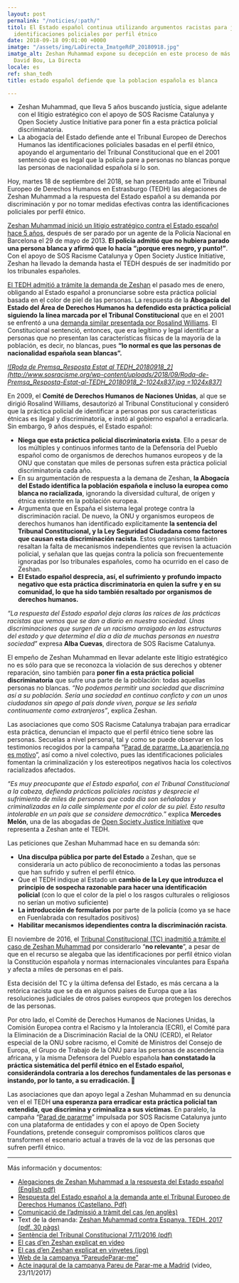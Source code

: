 ```yaml
---
layout: post
permalink: "/noticies/:path/"
titol: El Estado español continua utilizando argumentos racistas para justificar las
  identificaciones policiales por perfil étnico
date: 2018-09-18 09:01:00 +0000
imatge: "/assets/img/LaDirecta_ImatgeRdP_20180918.jpg"
imatge_alt: Zeshan Muhammad expone su decepción en este proceso de más de 5 años -
  David Bou, La Directa
locale: es
ref: shan_tedh
title: estado español defiende que la poblacion española es blanca

---
```

* Zeshan Muhammad, que lleva 5 años buscando justícia, sigue adelante con el litigio estratégico con el apoyo de SOS Racisme Catalunya y Open Society Justice Initiative para poner fin a esta práctica policial discriminatoria.
* La abogacía del Estado defiende ante el Tribunal Europeo de Derechos Humanos las identificaciones policiales basadas en el perfil étnico, apoyando el argumentario del Tribunal Constitucional que en el 2001 sentenció que es legal que la policía pare a personas no blancas porque las personas de nacionalidad española sí lo son.

Hoy, martes 18 de septiembre del 2018, se han presentado ante el Tribunal Europeo de Derechos Humanos en Estrasburgo (TEDH) las alegaciones de Zeshan Muhammad a la respuesta del Estado español a su demanda por discriminación y por no tomar medidas efectivas contra las identificaciones policiales por perfil étnico.

[Zeshan Muhammad inició un litigio estratégico contra el Estado español hace 5 años](http://www.sosracisme.org/comunicat-denuncia-per-us-de-perfil-etnic-per-part-de-la-policia), después de ser parado por un agente de la Policía Nacional en Barcelona el 29 de mayo de 2013. **El policía admitió que no hubiera parado una persona blanca y afirmó que lo hacía “¡porque eres negro, y punto!”**. Con el apoyo de SOS Racisme Catalunya y Open Society Justice Initiative, Zeshan ha llevado la demanda hasta el TEDH después de ser inadmitido por los tribunales españoles.

[El TEDH admitió a trámite la demanda de Zeshan](http://www.sosracisme.org/el-tribunal-europeu-de-drets-humans-obliga-el-govern-espanyol-a-pronunciar-se-davant-un-cas-didentificacio-per-perfil-etnic) el pasado mes de enero, obligando al Estado español a pronunciarse sobre esta práctica policial basada en el color de piel de las personas. La respuesta de la **Abogacía del Estado del Área de Derechos Humanos ha defendido esta práctica policial siguiendo la línea marcada por el Tribunal Constitucional** que en el 2001 se enfrentó a una [demanda similar presentada por Rosalind Williams](https://elpais.com/diario/2009/08/30/sociedad/1251583202_850215.html). El Constitucional sentenció, entonces, que era legítimo y legal identificar a personas que no presentan las características físicas de la mayoría de la población, es decir, no blancas, pues **“lo normal es que las personas de nacionalidad española sean blancas”.**

[_![Roda de Premsa_Resposta Estat al TEDH_20180918_2](http://www.sosracisme.org/wp-content/uploads/2018/09/Roda-de-Premsa_Resposta-Estat-al-TEDH_20180918_2-1024x837.jpg =1024x837)_](http://www.sosracisme.org/wp-content/uploads/2018/09/Roda-de-Premsa_Resposta-Estat-al-TEDH_20180918_2.jpg)

En 2009, el **Comité de Derechos Humanos de Naciones Unidas**, al que se dirigió Rosalind Williams, desautorizó al Tribunal Constitucional y consideró que la práctica policial de identificar a personas por sus características étnicas es ilegal y discriminatoria, e instó al gobierno español a erradicarla. Sin embargo, 9 años después, el Estado español:

* **Niega que esta práctica policial discriminatoria exista**. Ello a pesar de los múltiples y continuos informes tanto de la Defensoría del Pueblo español como de organismos de derechos humanos europeos y de la ONU que constatan que miles de personas sufren esta práctica policial discriminatoria cada año.
* En su argumentación de respuesta a la demana de Zeshan, **la Abogacía del Estado identifica la población española e incluso la europea como blanca no racializada**, ignorando la diversidad cultural, de orígen y étnica existente en la población europea.
* Argumenta que en España el sistema legal protege contra la discriminación racial. De nuevo, la ONU y organismos europeos de derechos humanos han identificado explícitamente **la sentencia del Tribunal Constitucional, y la Ley Seguridad Ciudadana como factores que causan esta discriminación racista**. Estos organismos también resaltan la falta de mecanismos independientes que revisen la actuación policial, y señalan que las quejas contra la policía son frecuentemente ignoradas por lso tribunales españoles, como ha ocurrido en el caso de Zeshan.
* **El Estado español desprecia, así, el sufrimiento y profundo impacto negativo que esta práctica discriminatoria en quien la sufre y en su comunidad, lo que ha sido también resaltado por organismos de derechos humanos.**

_“La respuesta del Estado español deja claras las raíces de las prácticas racistas que vemos que se dan a diario en nuestra sociedad. Unas discriminaciones que surgen de un racismo arraigado en las estructuras del estado y que determina el día a día de muchas personas en nuestra sociedad_” expresa **Alba Cuevas**, directora de SOS Racisme Catalunya.

El empeño de Zeshan Muhammad en llevar adelante este litigio estratégico no es sólo para que se reconozca la violación de sus derechos y obtener reparación, sino también para **poner fin a esta práctica policial discriminatoria** que sufre una parte de la población: todas aquellas personas no blancas. _“No podemos permitir una sociedad que discrimina así a su población. Sería una sociedad en continuo conficto y con un unos ciudadanos sin apego al país donde viven, porque se les señala continuamente como extranjeros”_, explica Zeshan.

Las asociaciones que como SOS Racisme Catalunya trabajan para erradicar esta práctica, denuncian el impacto que el perfil étnico tiene sobre las personas. Secuelas a nivel personal, tal y como se puede observar en los testimonios recogidos por la campaña “[Parad de pararme. La apariencia no es motivo](https://www.pareudepararme.org/)”, así como a nivel colectivo, pues las identificaciones policiales fomentan la criminalización y los estereotipos negativos hacia los colectivos racializados afectados.

_“Es muy preocupante que el Estado español, con el Tribunal Constitucional a la cabeza, defienda prácticas policiales racistas y desprecie el sufrimiento de miles de personas que cada día son señaladas y criminalizadas en la calle simplemente por el color de su piel. Esto resulta intolerable en un país que se considere democrático._” explica **Mercedes Melón**, una de las abogadas de [Open Society Justice Initiative](https://www.opensocietyfoundations.org/about/programs/open-society-justice-initiative) que representa a Zeshan ante el TEDH.

Las peticiones que Zeshan Muhammad hace en su demanda són:

* **Una disculpa pública por parte del Estado** a Zeshan, que se consideraría un acto público de reconocimiento a todas las personas que han sufrido y sufren el perfil étnico.
* Que el TEDH indique al Estado un **cambio de la Ley que introduzca el principio de sospecha razonable para hacer una identificación policial** (con lo que el color de la piel o los rasgos culturales o religiosos no serían un motivo suficiente)
* **La introducción de formularios** por parte de la policía (como ya se hace en Fuenlabrada con resultados positivos)
* **Habilitar mecanismos idependientes contra la discriminación racista**.

El noviembre de 2016, el [Tribunal Constitucional (TC) inadmitió a trámite el caso de Zeshan Muhammad](http://www.sosracisme.org/el-racisme-no-es-rellevant-pel-tribunal-constitucional) por considerarlo “**no relevante**”, a pesar de que en el recurso se alegaba que las identificaciones por perfil étnico violan la Constitución española y normas internacionales vinculantes para España y afecta a miles de personas en el país.

Esta decisión del TC y la última defensa del Estado, es más cercana a la retórica racista que se da en algunos países de Europa que a las resoluciones judiciales de otros países europeos que protegen los derechos de las personas.

Por otro lado, el Comité de Derechos Humanos de Naciones Unidas, la Comisión Europea contra el Racismo y la Intolerancia (ECRI), el Comité para la Eliminación de a Discriminación Racial de la ONU (CERD), el Relator especial de la ONU sobre racismo, el Comité de Ministros del Consejo de Europa, el Grupo de Trabajo de la ONU para las personas de ascendencia africana, y la misma Defensora del Pueblo española **han constatado la práctica sistemática del perfil étnico en el Estado español, considerándola contraria a los derechos fundamentales de las personas e instando, por lo tanto, a su erradicación. **

Las asociaciones que dan apoyo legal a Zeshan Muhammad en su denuncia ven el el TEDH **una esperanza para erradicar esta práctica policial tan extendida, que discrimina y criminaliza a sus víctimas**. En paralelo, la campaña “[Parad de pararme](https://www.pareudepararme.org/)” impulsada por SOS Racisme Catalunya junto con una plataforma de entidades y con el apoyo de Open Society Foundations, pretende conseguir compromisos políticos claros que transformen el escenario actual a través de la voz de las personas que sufren perfil étnico.

***

Más información y documentos:

* [Alegaciones de Zeshan Muhammad a la respuesta del Estado español (English pdf)](http://www.sosracisme.org/wp-content/uploads/2018/09/Muhammad-v-Spain-PDF-version-for-website-FINAL.pdf)
* [Respuesta del Estado español a la demanda ante el Tribunal Europeo de Derechos Humanos (Castellano. Pdf)](http://www.sosracisme.org/wp-content/uploads/2018/09/6082002-v1-3408517-Muhammad-Obs-Gvt-en-espagnol-080518.pdf)
* [Comunicació de l’admissió a tràmit del cas (en anglès)](https://sosracisme.activehosted.com/lt.php?notrack=1&s=bad97c655476f96a390a72c05a742011&i=192A238A1A3890)
* Text de la demanda: [Zeshan Muhammad contra Espanya. TEDH. 2017 (pdf. 30 pàgs)](https://sosracisme.activehosted.com/lt.php?notrack=1&s=bad97c655476f96a390a72c05a742011&i=192A238A1A3894)
* [Sentència del Tribunal Constitucional 7/11/2016 (pdf)](https://sosracisme.activehosted.com/lt.php?notrack=1&s=bad97c655476f96a390a72c05a742011&i=192A238A1A3895)
* [El cas d’en Zeshan explicat en video](https://sosracisme.activehosted.com/lt.php?notrack=1&s=bad97c655476f96a390a72c05a742011&i=192A238A1A3896)
* [El cas d’en Zeshan explicat en vinyetes (jpg)](https://sosracisme.activehosted.com/lt.php?notrack=1&s=bad97c655476f96a390a72c05a742011&i=192A238A1A3897)
* [Web de la campanya “PareudeParar-me”](https://sosracisme.activehosted.com/lt.php?notrack=1&s=bad97c655476f96a390a72c05a742011&i=192A238A1A3898)
* [Acte inagural de la campanya Pareu de Parar-me a Madrid](https://sosracisme.activehosted.com/lt.php?notrack=1&s=bad97c655476f96a390a72c05a742011&i=192A238A1A3899) (video, 23/11/2017)